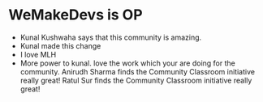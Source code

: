 # WeMakeDevs is OP

- Kunal Kushwaha says that this community is amazing.
- Kunal made this change
- I love MLH
- More power to kunal. love the work which your are doing for the community.
Anirudh Sharma finds the Community Classroom initiative really great!
Ratul Sur finds the Community Classroom initiative really great!
